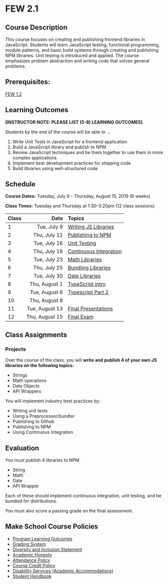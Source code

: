 # FEW 2.1

## Course Description

This course focuses on creating and publishing frontend libraries in JavaScript. Students will learn JavaScript testing, functional programming, module patterns, and basic build systems through creating and publishing NPM libraries. Unit testing is introduced and applied. The course emphasizes problem abstraction and writing code that solves general problems.

## Prerequisites:  

[FEW 1.2](https://github.com/Make-School-Courses/FEW-1.2-JavaScript-Foundations)

## Learning Outcomes

**[INSTRUCTOR NOTE: PLEASE LIST (5-8) LEARNING OUTCOMES]**

Students by the end of the course will be able to ...

1. Write Unit Tests in JavaScript for a frontend application
1. Build a JavaScript library and publish to NPM
1. Review JavaScript techniques and tie them together to use them in more complex applications
1. Implement best development practices for shipping code
1. Build libraries using well-structured code

## Schedule

**Course Dates:** Tuesday, July 9 – Thursday, August 15, 2019 (6 weeks)

**Class Times:** Tuesday and Thursday at 1:30–3:20pm (12 class sessions)

| Class |      Date     |                     Topics                     |
|:------|--------------:|:-----------------------------------------------|
|  1 |   Tue, July 9    | [Writing JS Libraries](lessons/lesson-01.md)   |
|  2 |   Thu, July 11   | [Publishing to NPM](lessons/lesson-02.md)      |
|  3 |   Tue, July 16   | [Unit Testing](lessons/lesson-03.md)           |
|  4 |   Thu, July 18   | [Continuous Integration](lessons/lesson-04.md) |
|  5 |   Tue, July 23   | [Math Libraries](lessons/lesson-05.md)         |
|  6 |   Thu, July 25   | [Bundling Libraries](lessons/lesson-06.md)     |
|  7 |   Tue, July 30   | [Date Libraries](lessons/lesson-07.md)         |
|  8 |   Thu, August 1  | [TypeScript intro](lessons/lesson-08.md)       |
|  9 |   Tue, August 6  | [Typescript Part 2](lessons/lesson-09.md)      |
| 10 |   Thu, August 8  | [](lessons/lesson-10.md) |  
| 11 |   Tue, August 13 | [Final Presentations](lessons/lesson-11.md)    |
| 12 |   Thu, August 15 | [Final Exam](lessons/lesson-12.md)             |

## Class Assignments

### Projects

Over the course of the class, you will **write and publish 4 of your own JS libraries on the following topics:**

- Strings
- Math operations
- Date Objects
- API Wrappers

You will implement industry best practices by: 

- Writing unit tests
- Using a Preprocessor/bundler
- Publishing to Github
- Publishing to NPM 
- Using Continuous Integration 

## Evaluation

You must publish 4 libraries to NPM.

- String
- Math
- Date 
- API Wrapper

Each of these should implement continuous integration, unit testing, and be bundled for distributions. 

You must also score a passing grade on the final assessment. 

## Make School Course Policies
- [Program Learning Outcomes](https://make.sc/program-learning-outcomes)
- [Grading System](https://make.sc/grading-system)
- [Diversity and Inclusion Statement](https://make.sc/diversity-and-inclusion-statement)
- [Academic Honesty](https://make.sc/academic-honesty-policy)
- [Attendance Policy](https://make.sc/attendance-policy)
- [Course Credit Policy](https://make.sc/course-credit-policy)
- [Disability Services (Academic Accommodations)](https://make.sc/disability-services)
- [Student Handbook](https://make.sc/student-handbook)
